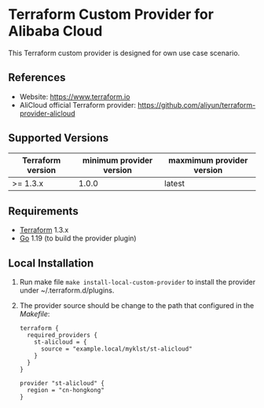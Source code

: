 Terraform Custom Provider for Alibaba Cloud
===========================================

This Terraform custom provider is designed for own use case scenario.

References
----------

- Website: https://www.terraform.io
- AliCloud official Terraform provider: https://github.com/aliyun/terraform-provider-alicloud

Supported Versions
------------------

| Terraform version | minimum provider version |maxmimum provider version
| ---- | ---- | ----|
| >= 1.3.x	| 1.0.0	| latest |

Requirements
------------

-	[Terraform](https://www.terraform.io/downloads.html) 1.3.x
-	[Go](https://golang.org/doc/install) 1.19 (to build the provider plugin)

Local Installation
------------------

1. Run make file `make install-local-custom-provider` to install the provider under ~/.terraform.d/plugins.

2. The provider source should be change to the path that configured in the *Makefile*:

    ```
    terraform {
      required_providers {
        st-alicloud = {
          source = "example.local/myklst/st-alicloud"
        }
      }
    }

    provider "st-alicloud" {
      region = "cn-hongkong"
    }
    ```
